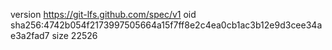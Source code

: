 version https://git-lfs.github.com/spec/v1
oid sha256:4742b054f2173997505664a15f7ff8e2c4ea0cb1ac3b12e9d3cee34ae3a2fad7
size 22526
